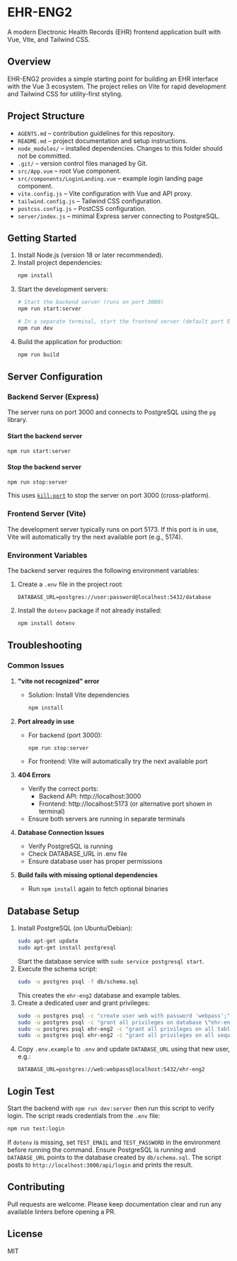 # EHR-ENG2

A modern Electronic Health Records (EHR) frontend application built with Vue, Vite, and Tailwind CSS.

## Overview

EHR-ENG2 provides a simple starting point for building an EHR interface with the Vue 3 ecosystem. The project relies on Vite for rapid development and Tailwind CSS for utility-first styling.

## Project Structure

- `AGENTS.md` – contribution guidelines for this repository.
- `README.md` – project documentation and setup instructions.
- `node_modules/` – installed dependencies. Changes to this folder should not be committed.
- `.git/` – version control files managed by Git.
- `src/App.vue` – root Vue component.
- `src/components/LoginLanding.vue` – example login landing page component.
- `vite.config.js` – Vite configuration with Vue and API proxy.
- `tailwind.config.js` – Tailwind CSS configuration.
- `postcss.config.js` – PostCSS configuration.
- `server/index.js` – minimal Express server connecting to PostgreSQL.

## Getting Started

1. Install Node.js (version 18 or later recommended).
2. Install project dependencies:
   ```bash
   npm install
   ```
3. Start the development servers:
   ```bash
   # Start the backend server (runs on port 3000)
   npm run start:server
   
   # In a separate terminal, start the frontend server (default port 5173)
   npm run dev
   ```
4. Build the application for production:
   ```bash
   npm run build
   ```

## Server Configuration

### Backend Server (Express)
The server runs on port 3000 and connects to PostgreSQL using the `pg` library.

#### Start the backend server
```bash
npm run start:server
```

#### Stop the backend server
```bash
npm run stop:server
```
This uses [`kill-port`](https://www.npmjs.com/package/kill-port) to stop the server on port 3000 (cross-platform).

### Frontend Server (Vite)
The development server typically runs on port 5173. If this port is in use, Vite will automatically try the next available port (e.g., 5174).

### Environment Variables
The backend server requires the following environment variables:

1. Create a `.env` file in the project root:
   ```
   DATABASE_URL=postgres://user:password@localhost:5432/database
   ```
2. Install the `dotenv` package if not already installed:
   ```bash
   npm install dotenv
   ```

## Troubleshooting

### Common Issues

1. **"vite not recognized" error**
   - Solution: Install Vite dependencies
     ```bash
     npm install
     ```

2. **Port already in use**
   - For backend (port 3000):
     ```bash
     npm run stop:server
     ```
   - For frontend: Vite will automatically try the next available port

3. **404 Errors**
   - Verify the correct ports:
     - Backend API: http://localhost:3000
     - Frontend: http://localhost:5173 (or alternative port shown in terminal)
   - Ensure both servers are running in separate terminals

4. **Database Connection Issues**
   - Verify PostgreSQL is running
   - Check DATABASE_URL in .env file
   - Ensure database user has proper permissions
5. **Build fails with missing optional dependencies**
   - Run `npm install` again to fetch optional binaries

## Database Setup

1. Install PostgreSQL (on Ubuntu/Debian):
   ```bash
   sudo apt-get update
   sudo apt-get install postgresql
   ```
   Start the database service with `sudo service postgresql start`.
2. Execute the schema script:
   ```bash
   sudo -u postgres psql -f db/schema.sql
   ```
   This creates the `ehr-eng2` database and example tables.
3. Create a dedicated user and grant privileges:
   ```bash
   sudo -u postgres psql -c "create user web with password 'webpass';"
   sudo -u postgres psql -c "grant all privileges on database \"ehr-eng2\" to web;"
   sudo -u postgres psql ehr-eng2 -c "grant all privileges on all tables in schema public to web;"
   sudo -u postgres psql ehr-eng2 -c "grant all privileges on all sequences in schema public to web;"
   ```
4. Copy `.env.example` to `.env` and update `DATABASE_URL` using that new user, e.g.:
   ```
   DATABASE_URL=postgres://web:webpass@localhost:5432/ehr-eng2
   ```

## Login Test

Start the backend with `npm run dev:server` then run this script to verify
login. The script reads credentials from the `.env` file:

```bash
npm run test:login
```

If `dotenv` is missing, set `TEST_EMAIL` and `TEST_PASSWORD` in the environment before running the command. Ensure PostgreSQL is running and `DATABASE_URL` points to the database created by `db/schema.sql`.
The script posts to `http://localhost:3000/api/login` and prints the result.

## Contributing

Pull requests are welcome. Please keep documentation clear and run any available linters before opening a PR.

## License

MIT
